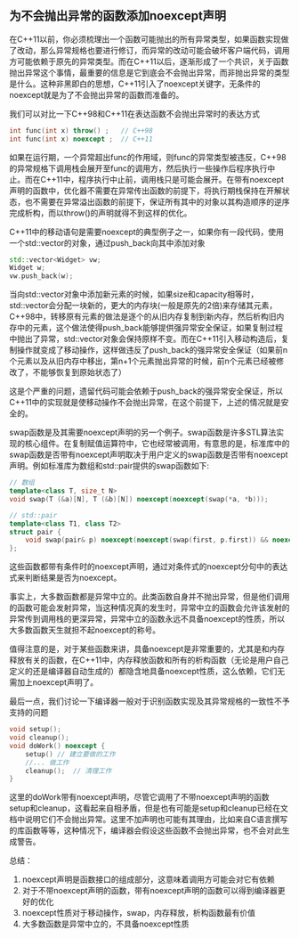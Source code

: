 ## 为不会抛出异常的函数添加noexcept声明
在C++11以前，你必须梳理出一个函数可能抛出的所有异常类型，如果函数实现做了改动，那么异常规格也要进行修订，而异常的改动可能会破坏客户端代码，调用方可能依赖于原先的异常类型。而在C++11以后，逐渐形成了一个共识，关于函数抛出异常这个事情，最重要的信息是它到底会不会抛出异常，而非抛出异常的类型是什么。这种非黑即白的思想，C++11引入了noexcept关键字，无条件的noexcept就是为了不会抛出异常的函数而准备的。

我们可以对比一下C++98和C++11在表达函数不会抛出异常时的表达方式
```cpp
int func(int x) throw() ;	// C++98
int func(int x) noexcept ;	// C++11
```

如果在运行期，一个异常超出func的作用域，则func的异常类型被违反，C++98的异常规格下调用栈会展开至func的调用方，然后执行一些操作后程序执行中止。而在C++11中，程序执行中止前，调用栈只是可能会展开。在带有noexcept声明的函数中，优化器不需要在异常传出函数的前提下，将执行期栈保持在开解状态，也不需要在异常溢出函数的前提下，保证所有其中的对象以其构造顺序的逆序完成析构，而以throw()的声明就得不到这样的优化。

C++11中的移动语句是需要noexcept的典型例子之一，如果你有一段代码，使用一个std::vector<Widget>的对象，通过push_back向其中添加对象
```cpp
std::vector<Widget> vw;
Widget w;
vw.push_back(w);
```
当向std::vector对象中添加新元素的时候，如果size和capacity相等时，std::vector会分配一块新的，更大的内存块(一般是原先的2倍)来存储其元素，C++98中，转移原有元素的做法是逐个的从旧内存复制到新内存，然后析构旧内存中的元素，这个做法使得push_back能够提供强异常安全保证，如果复制过程中抛出了异常，std::vector对象会保持原样不变。而在C++11引入移动构造后，复制操作就变成了移动操作，这样做违反了push_back的强异常安全保证（如果前n个元素以及从旧内存中移出，第n+1个元素抛出异常的时候，前n个元素已经被修改了，不能够恢复到原始状态了）

这是个严重的问题，遗留代码可能会依赖于push_back的强异常安全保证，所以C++11中的实现就是使移动操作不会抛出异常，在这个前提下，上述的情况就是安全的。

swap函数是及其需要noexcept声明的另一个例子。swap函数是许多STL算法实现的核心组件。在复制赋值运算符中，它也经常被调用，有意思的是，标准库中的swap函数是否带有noexcept声明取决于用户定义的swap函数是否带有noexcept声明。例如标准库为数组和std::pair提供的swap函数如下:
```cpp
// 数组
template<class T, size_t N>
void swap(T (&a)[N], T (&b)[N]) noexcept(noexcept(swap(*a, *b)));

// std::pair
template<class T1, class T2>
struct pair {
	void swap(pair& p) noexcept(noexcept(swap(first, p.first)) && noexcept(swap(second, p.second)));
};
```

这些函数都带有条件时的noexcept声明，通过对条件式的noexcept分句中的表达式来判断结果是否为noexcept。

事实上，大多数函数都是异常中立的。此类函数自身并不抛出异常，但是他们调用的函数可能会发射异常，当这种情况真的发生时，异常中立的函数会允许该发射的异常传到调用栈的更深异常，异常中立的函数永远不具备noexcept的性质，所以大多数函数天生就担不起noexcept的称号。

值得注意的是，对于某些函数来讲，具备noexcept是非常重要的，尤其是和内存释放有关的函数，在C++11中，内存释放函数和所有的析构函数（无论是用户自己定义的还是编译器自动生成的）都隐含地具备noexcept性质，这么依赖，它们无需加上noexcept声明了。

最后一点，我们讨论一下编译器一般对于识别函数实现及其异常规格的一致性不予支持的问题
```cpp
void setup();
void cleanup();
void doWork() noexcept {
	setup()	// 建立要做的工作
	//... 做工作
	cleanup();	// 清理工作
}
```
这里的doWork带有noexcept声明，尽管它调用了不带noexcept声明的函数setup和cleanup，这看起来自相矛盾，但是也有可能是setup和cleanup已经在文档中说明它们不会抛出异常。这里不加声明也可能有其理由，比如来自C语言撰写的库函数等等，这种情况下，编译器会假设这些函数不会抛出异常，也不会对此生成警告。

总结：
1. noexcept声明是函数接口的组成部分，这意味着调用方可能会对它有依赖
2. 对于不带noexcept声明的函数，带有noexcept声明的函数可以得到编译器更好的优化
3. noexcept性质对于移动操作，swap，内存释放，析构函数最有价值
4. 大多数函数是异常中立的，不具备noexcept性质

